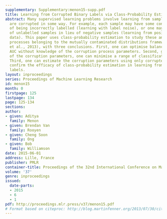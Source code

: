 ```yaml
---
supplementary: Supplementary:menon15-supp.pdf
title: Learning from Corrupted Binary Labels via Class-Probability Estimation
abstract: Many supervised learning problems involve learning from samples whose labels
  are corrupted in some way. For example, each sample may have some constant probability
  of being incorrectly labelled (learning with label noise), or one may have a pool
  of unlabelled samples in lieu of negative samples (learning from positive and unlabelled
  data). This paper uses class-probability estimation to study these and other corruption
  processes belonging to the mutually contaminated distributions framework (Scott
  et al., 2013), with three conclusions. First, one can optimise balanced error and
  AUC without knowledge of the corruption process parameters. Second, given estimates
  of the corruption parameters, one can minimise a range of classification risks.
  Third, one can estimate the corruption parameters using only corrupted data. Experiments
  confirm the efficacy of class-probability estimation in learning from corrupted
  labels.
layout: inproceedings
series: Proceedings of Machine Learning Research
id: menon15
month: 0
firstpage: 125
lastpage: 134
page: 125-134
sections: 
author:
- given: Aditya
  family: Menon
- given: Brendan Van
  family: Rooyen
- given: Cheng Soon
  family: Ong
- given: Bob
  family: Williamson
date: 2015-06-01
address: Lille, France
publisher: PMLR
container-title: Proceedings of the 32nd International Conference on Machine Learning
volume: '37'
genre: inproceedings
issued:
  date-parts:
  - 2015
  - 6
  - 1
pdf: http://proceedings.mlr.press/v37/menon15.pdf
# Format based on citeproc: http://blog.martinfenner.org/2013/07/30/citeproc-yaml-for-bibliographies/
---
```

